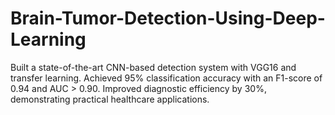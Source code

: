 # Brain-Tumor-Detection-Using-Deep-Learning
Built a state-of-the-art CNN-based detection system with VGG16 and transfer learning.
Achieved 95% classification accuracy with an F1-score of 0.94 and AUC > 0.90.
Improved diagnostic efficiency by 30%, demonstrating practical healthcare applications.
